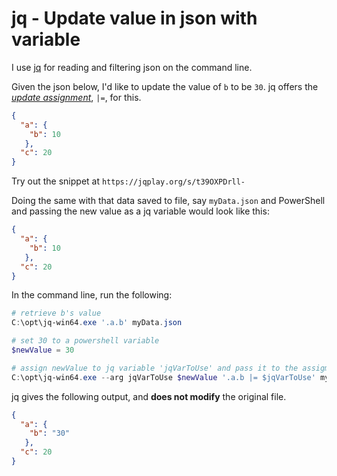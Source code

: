 # jq - Update value in json with variable

I use [jq](https://stedolan.github.io/jq) for reading and filtering json on the command line.

Given the json below, I'd like to update the value of `b` to be `30`.
jq offers the [_update assignment_](https://stedolan.github.io/jq/manual/#Assignment), `|=`, for this.

```json
{
  "a": {
    "b": 10
   },
  "c": 20
}
```

Try out the snippet at `https://jqplay.org/s/t39OXPDrll-`

Doing the same with that data saved to file, say `myData.json` and PowerShell and passing the new value as a jq variable would look like this:

```json
{
  "a": {
    "b": 10
   },
  "c": 20
}
```

In the command line, run the following:

```powershell
# retrieve b's value
C:\opt\jq-win64.exe '.a.b' myData.json

# set 30 to a powershell variable
$newValue = 30

# assign newValue to jq variable 'jqVarToUse' and pass it to the assigment operator
C:\opt\jq-win64.exe --arg jqVarToUse $newValue '.a.b |= $jqVarToUse' myData.json

```

jq gives the following output, and **does not modify** the original file.

```json
{
  "a": {
    "b": "30"
   },
  "c": 20
}

```